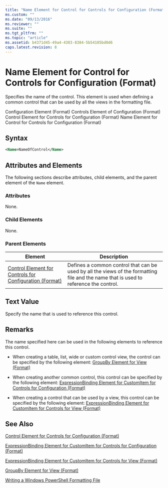 ```yaml
---
title: "Name Element for Control for Controls for Configuration (Format) | Microsoft Docs"
ms.custom: ""
ms.date: "09/13/2016"
ms.reviewer: ""
ms.suite: ""
ms.tgt_pltfrm: ""
ms.topic: "article"
ms.assetid: b4371d45-49a4-4303-8384-5b54105bd0d6
caps.latest.revision: 8
---
```

# Name Element for Control for Controls for Configuration (Format)

Specifies the name of the control. This element is used when defining a common control that can be used by all the views in the formatting file.

Configuration Element (Format)
Controls Element of Configuration (Format)
Control Element for Controls for Configuration (Format)
Name Element for Control for Controls for Configuration (Format)

## Syntax

```xml
<Name>NameOfControl</Name>

```

## Attributes and Elements

The following sections describe attributes, child elements, and the parent element of the `Name` element.

### Attributes

None.

### Child Elements

None.

### Parent Elements

|Element|Description|
|-------------|-----------------|
|[Control Element for Controls for Configuration (Format)](./control-element-for-controls-for-configuration-format.md)|Defines a common control that can be used by all the views of the formatting file and the name that is used to reference the control.|

## Text Value

Specify the name that is used to reference this control.

## Remarks

The name specified here can be used in the following elements to reference this control.

- When creating a table, list, wide or custom control view, the control can be specified by the following element: [GroupBy Element for View (Format)](./groupby-element-for-view-format.md)

- When creating another common control, this control can be specified by the following element: [ExpressionBinding Element for CustomItem for Controls for Configuration (Format)](./expressionbinding-element-for-customitem-for-controls-for-configuration-format.md)

- When creating a control that can be used by a view, this control can be specified by the following element: [ExpressionBinding Element for CustomItem for Controls for View (Format)](./expressionbinding-element-for-customitem-for-controls-for-view-format.md)

## See Also

[Control Element for Controls for Configuration (Format)](./control-element-for-controls-for-configuration-format.md)

[ExpressionBinding Element for CustomItem for Controls for Configuration (Format)](./expressionbinding-element-for-customitem-for-controls-for-configuration-format.md)

[ExpressionBinding Element for CustomItem for Controls for View (Format)](./expressionbinding-element-for-customitem-for-controls-for-view-format.md)

[GroupBy Element for View (Format)](./groupby-element-for-view-format.md)

[Writing a Windows PowerShell Formatting File](./writing-a-windows-powershell-formatting-file.md)
